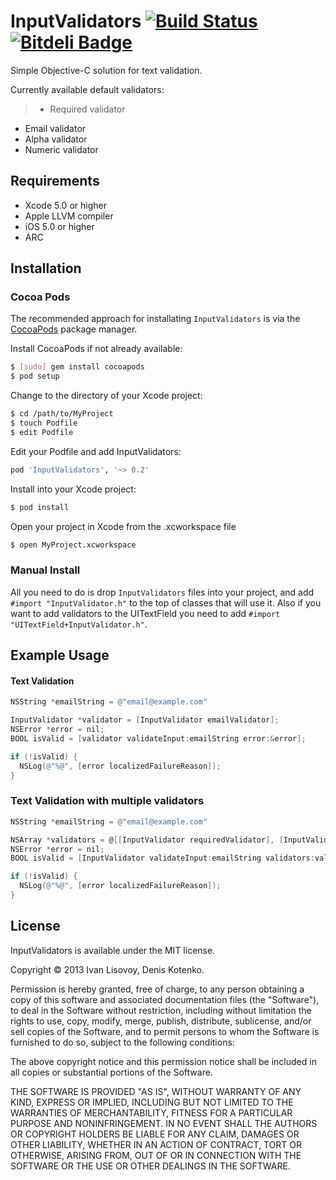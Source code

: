 # InputValidators [![Build Status](https://travis-ci.org/kshin/InputValidators.png?branch=master)](https://travis-ci.org/kshin/InputValidators) [![Bitdeli Badge](https://d2weczhvl823v0.cloudfront.net/kshin/inputvalidators/trend.png)](https://bitdeli.com/free "Bitdeli Badge")

Simple Objective-C solution for text validation.

Currently available default validators:

> * Required validator
* Email validator
* Alpha validator
* Numeric validator

## Requirements
* Xcode 5.0 or higher
* Apple LLVM compiler
* iOS 5.0 or higher
* ARC

## Installation

### Cocoa Pods 

The recommended approach for installating `InputValidators` is via the [CocoaPods](http://cocoapods.org/) package manager.

Install CocoaPods if not already available:

``` bash
$ [sudo] gem install cocoapods
$ pod setup
```

Change to the directory of your Xcode project:

``` bash
$ cd /path/to/MyProject
$ touch Podfile
$ edit Podfile
```

Edit your Podfile and add InputValidators:

``` bash
pod 'InputValidators', '~> 0.2'
```

Install into your Xcode project:

``` bash
$ pod install
```

Open your project in Xcode from the .xcworkspace file

``` bash
$ open MyProject.xcworkspace
```

### Manual Install

All you need to do is drop `InputValidators` files into your project, and add `#import "InputValidator.h"` to the top of classes that will use it. Also if you want to add validators to the UITextField you need to add `#import "UITextField+InputValidator.h"`.

## Example Usage

#### Text Validation 

``` objective-c
NSString *emailString = @"email@example.com"

InputValidator *validator = [InputValidator emailValidator];
NSError *error = nil;
BOOL isValid = [validator validateInput:emailString error:&error];

if (!isValid) {
  NSLog(@"%@", [error localizedFailureReason]);
}
```

### Text Validation with multiple validators

``` objective-c
NSString *emailString = @"email@example.com"

NSArray *validators = @[[InputValidator requiredValidator], [InputValidator emailValidator]];
NSError *error = nil;
BOOL isValid = [InputValidator validateInput:emailString validators:validators error:&error];

if (!isValid) {
  NSLog(@"%@", [error localizedFailureReason]);
}
```

## License

InputValidators is available under the MIT license.

Copyright © 2013 Ivan Lisovoy, Denis Kotenko.

Permission is hereby granted, free of charge, to any person obtaining a copy of this software and associated documentation files (the "Software"), to deal in the Software without restriction, including without limitation the rights to use, copy, modify, merge, publish, distribute, sublicense, and/or sell copies of the Software, and to permit persons to whom the Software is furnished to do so, subject to the following conditions:

The above copyright notice and this permission notice shall be included in all copies or substantial portions of the Software.

THE SOFTWARE IS PROVIDED "AS IS", WITHOUT WARRANTY OF ANY KIND, EXPRESS OR IMPLIED, INCLUDING BUT NOT LIMITED TO THE WARRANTIES OF MERCHANTABILITY, FITNESS FOR A PARTICULAR PURPOSE AND NONINFRINGEMENT. IN NO EVENT SHALL THE AUTHORS OR COPYRIGHT HOLDERS BE LIABLE FOR ANY CLAIM, DAMAGES OR OTHER LIABILITY, WHETHER IN AN ACTION OF CONTRACT, TORT OR OTHERWISE, ARISING FROM, OUT OF OR IN CONNECTION WITH THE SOFTWARE OR THE USE OR OTHER DEALINGS IN THE SOFTWARE.


